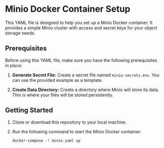 # Minio Docker Container Setup

This YAML file is designed to help you set up a Minio Docker container. It provides a simple Minio cluster with access and secret keys for your object storage needs.

## Prerequisites

Before using this YAML file, make sure you have the following prerequisites in place:

1. **Generate Secret File:** Create a secret file named `minio-secrets.env`. You can use the provided example as a template.

2. **Create Data Directory:** Create a directory where Minio will store its data. This is where your files will be stored persistently.

## Getting Started

1. Clone or download this repository to your local machine.

2. Run the following command to start the Minio Docker container:

   ```bash
   docker-compose -f minio.yaml up
